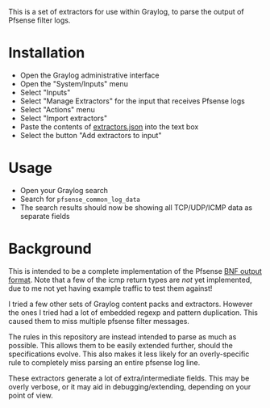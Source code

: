 This is a set of extractors for use within Graylog, to parse the output of
Pfsense filter logs.

# Installation
* Open the Graylog administrative interface
* Open the "System/Inputs" menu
* Select "Inputs"
* Select "Manage Extractors" for the input that receives Pfsense logs
* Select "Actions" menu
* Select "Import extractors"
* Paste the contents of [extractors.json](extractors.json) into the text box
* Select the button "Add extractors to input"

# Usage
* Open your Graylog search
* Search for `pfsense_common_log_data`
* The search results should now be showing all TCP/UDP/ICMP data as separate fields

# Background
This is intended to be a complete implementation of the Pfsense [BNF output
format](https://docs.netgate.com/pfsense/en/latest/monitoring/raw-filter-log-format.html#bnf-grammar).
Note that a few of the icmp return types are *not* yet implemented, due to me
not yet having example traffic to test them against!

I tried a few other sets of Graylog content packs and extractors. However the
ones I tried had a lot of embedded regexp and pattern duplication. This caused
them to miss multiple pfsense filter messages.

The rules in this repository are instead intended to parse as much as possible.
This allows them to be easily extended further, should the specifications
evolve. This also makes it less likely for an overly-specific rule to
completely miss parsing an entire pfsense log line.

These extractors generate a lot of extra/intermediate fields. This may be
overly verbose, or it may aid in debugging/extending, depending on your point
of view.

